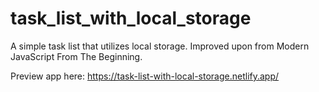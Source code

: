 # task_list_with_local_storage
A simple task list that utilizes local storage. Improved upon from Modern JavaScript From The Beginning.

Preview app here: https://task-list-with-local-storage.netlify.app/
